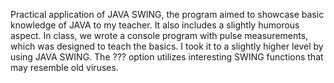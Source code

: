 Practical application of JAVA SWING, the program aimed to showcase basic knowledge of JAVA to my teacher. It also includes a slightly humorous aspect. In class, we wrote a console program with pulse measurements, which was designed to teach the basics. I took it to a slightly higher level by using JAVA SWING. The ??? option utilizes interesting SWING functions that may resemble old viruses.
